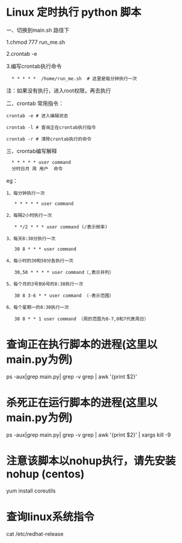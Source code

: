 # Linux 定时执行 python 脚本

一、切换到main.sh 路径下

   1.chmod 777 run_me.sh

   2.crontab -e

   3.编写crontab执行命令
    
      * * * * *  /home/run_me.sh  # 这里是每分钟执行一次

   注：如果没有执行，进入root权限，再去执行


二、crontab 常用指令：
    
    crontab -e # 进入编辑状态
    
    crontab -l # 查询正在crontab执行指令
    
    crontab -r # 清除crontab执行的命令
    
三、crontab编写解释
   
      * * * * * user command 
      分时日月 周 用户  命令
   

eg：
    
    1、每分钟执行一次
       
       * * * * * user command
    
    2、每隔2小时执行一次
       
       * */2 * * * user command (/表示频率)
    
    3、每天8:30分执行一次
       
       30 8 * * * user command
    
    4、每小时的30和50分各执行一次
       
       30,50 * * * * user command（,表示并列）
    
    5、每个月的3号到6号的8:30执行一次
       
       30 8 3-6 * * user command （-表示范围）
    
    6、每个星期一的8:30执行一次
       
       30 8 * * 1 user command （周的范围为0-7,0和7代表周日） 
       
       
       
# 查询正在执行脚本的进程(这里以main.py为例)

ps -aux|grep main.py| grep -v grep | awk '{print $2}'  

# 杀死正在运行脚本的进程(这里以main.py为例)

ps -aux|grep main.py| grep -v grep | awk '{print $2}' | xargs kill -9
    
# 注意该脚本以nohup执行，请先安装nohup (centos)

yum install coreutils 

# 查询linux系统指令
cat /etc/redhat-release
